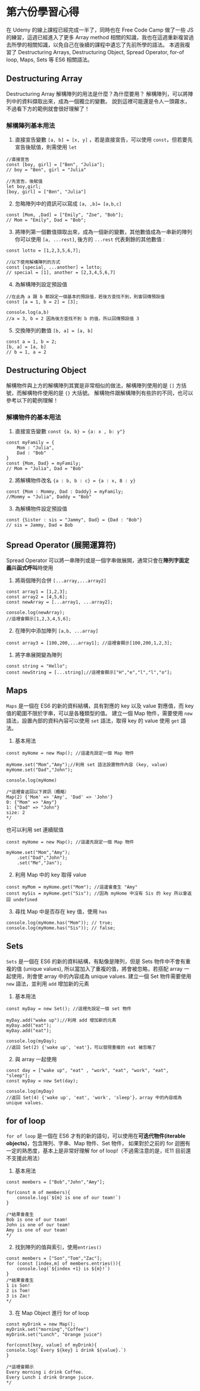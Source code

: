 # 第六份學習心得

在 Udemy 的線上課程已經完成一半了，同時也在 Free Code Camp 做了一些 JS 的練習，這週已經進入了更多 Array method 相關的知識，我也在這週重新複習過去所學的相關知識，以免自己在後續的課程中遺忘了先前所學的語法。
本週我複習了 Destructuring Arrays, Destructuring Object, Spread Operator, for-of loop, Maps, Sets 等 ES6 相關語法。

## Destructuring Array

Destructuring Array 解構陣列的用法是什麼？為什麼要用？
解構陣列，可以將陣列中的資料擷取出來，成為一個獨立的變數。
說到這裡可能還是令人一頭霧水，不過看下方的範例就會很好理解了！

### 解構陣列基本用法

1. 直接宣告變數 `[a, b] = [x, y]` ，若是直接宣告，可以使用 `const`，但若要先宣告後賦值，則需使用 `let`

```
//直接宣告
const [boy, girl] = ["Ben", "Julia"];
// boy = "Ben", girl = "Julia"

//先宣告，後賦值
let boy,girl;
[boy, girl] = ["Ben", "Julia"]
```

2. 忽略陣列中的資訊可以寫成 `[a, ,b]= [a,b,c]`

```
const [Mom, ,Dad] = ["Emily", "Zoe", "Bob"];
// Mom = "Emily", Dad = "Bob";
```

3. 將陣列第一個數值擷取出來，成為一個新的變數，其他數值成為一串新的陣列
   你可以使用 `[a, ...rest]`, 後方的 `...rest` 代表剩餘的其他數值 :

```
const lotto = [1,2,3,5,6,7];

//以下使用解構陣列的方式
const [special, ...another] = lotto;
// special = [1], another = [2,3,4,5,6,7]
```

4. 為解構陣列設定預設值

```
//在此為 a 跟 b 都設定一個基本的預設值，若後方查找不到，則會回傳預設值
const [a = 1, b = 2] = [3];

console.log(a,b)
//a = 3, b = 2 因為後方查找不到 b 的值，所以回傳預設值 3
```

5. 交換陣列的數值 `[b, a] = [a, b]`

```
const a = 1, b = 2;
[b, a] = [a, b]
// b = 1, a = 2
```

## Destructuring Object

解構物件與上方的解構陣列其實是非常相似的做法，解構陣列使用的是 `[]` 方括號，而解構物件使用的是 `{}` 大括號。
解構物件跟解構陣列有些許的不同，也可以參考以下的範例理解！

### 解構物件的基本用法

1. 直接宣告變數 `const {a, b} = {a: x , b: y"}`

```
const myFamily = {
    Mom : "Julia",
    Dad : "Bob"
}
const {Mom, Dad} = myFamily;
// Mom = "Julia", Dad = "Bob"
```

2. 將解構物件改名 `{a : b, b : c} = {a : x, B : y}`

```
const {Mom : Mommy, Dad : Daddy} = myFamily;
//Mommy = "Julia", Daddy = "Bob"
```

3. 為解構物件設定預設值

```
const {Sister : sis = "Jammy", Dad} = {Dad : "Bob"}
// sis = Jammy, Dad = Bob
```

## Spread Operator (展開運算符)

Spread Operator 可以將一串陣列或是一個字串做展開，通常只會在**陣列字面定義**與**函式呼叫**時使用

1. 將兩個陣列合併 `[...array,...array2]`

```
const array1 = [1,2,3];
const array2 = [4,5,6];
const newArray = [...array1, ...array2];

console.log(newArray);
//這裡會顯示[1,2,3,4,5,6];

```

2. 在陣列中添加陣列 `[a,b, ...array]`

```
const array3 = [100,200,...array1]; //這裡會顯示[100,200,1,2,3];
```

1. 將字串展開變為陣列

```
const string = "Hello";
const newString = [...string];//這裡會顯示["H","e","l","l","o"];
```

## Maps

`Maps` 是一個在 ES6 的新的資料結構，具有對應的 key 以及 value 對應值，而 key 值的範圍不限於字串，可以是各種類型的值。
建立一個 Map 物件，需要使用 `new` 語法，設置內部的資料內容可以使用 `set` 語法，取得 key 的 value 使用 `get` 語法。

1. 基本用法

```
const myHome = new Map(); //這邊先設定一個 Map 物件

myHome.set("Mom","Amy");//利用 set 語法設置物件內容 (key, value)
myHome.set("Dad","John");

console.log(myHome)

/*這裡會返回以下資訊（概略）
Map(2) {'Mom' => 'Amy', 'Dad' => 'John'}
0: {"Mom" => "Amy"}
1: {"Dad" => "John"}
size: 2
*/
```

也可以利用 set 連續賦值

```
const myHome = new Map(); //這邊先設定一個 Map 物件

myHome.set("Mom","Amy");
    .set("Dad","John");
    .set("Me","Jan");

```

2. 利用 Map 中的 key 取得 value

```
const myMom = myHome.get("Mom"); //這邊會產生 "Amy"
const mySis = myHome.get("Sis"); //因為 myHome 中沒有 Sis 的 key 所以會返回 undefined
```

3. 尋找 Map 中是否存在 key 值，使用 `has`

```
console.log(myHome.has("Mom")); // true;
console.log(myHome.has("Sis")); // false;

```

## Sets

`Sets` 是一個在 ES6 的新的資料結構，有點像是陣列，但是 Sets 物件中不會有重複的值 (unique values), 所以當加入了重複的值，將會被忽略，若搭配 array 一起使用，則會使 array 中的內容成為 unique values.
建立一個 Set 物件需要使用 `new` 語法，並利用 `add` 增加新的元素

1. 基本用法

```
const myDay = new Set(); //這裡先設定一個 set 物件

myDay.add("wake up");//利用 add 增加新的元素
myDay.add("eat");
myDay.add("eat");

console.log(myDay);
//返回 Set(2) {'wake up', 'eat'}，可以發現重複的 eat 被忽略了

```

2. 與 array 一起使用

```
const day = ["wake up", "eat" , "work", "eat", "work", "eat", "sleep"];
const myDay = new Set(day);

console.log(myDay)
//返回 Set(4) {'wake up', 'eat', 'work', 'sleep'}，array 中的內容成為 unique values.
```

## for of loop

`for of loop` 是一個在 ES6 才有的新的語句，可以使用在**可迭代物件(iterable objects)**，包含陣列、字串、Map 物件、Set 物件，
如果對於之前的 for 迴圈有一定的熟悉度，基本上是非常好理解 for of loop!（不過需注意的是，IE11 目前還不支援此用法）

1. 基本用法

```
const members = ["Bob","John","Amy"];

for(const m of members){
    console.log(`${m} is one of our team!`)
}

/*結果會產生
Bob is one of our team!
John is one of our team!
Amy is one of our team!
*/

```

2. 找到陣列的值與索引，使用`entries()`

```
const members = ["Son","Tom","Zac"];
for (const [index,m] of members.entries()){
    console.log(`${index +1} is ${m}!`)
}
/*結果會產生
1 is Son!
2 is Tom!
3 is Zac!
*/
```

3. 在 Map Object 進行 for of loop

```
const myDrink = new Map();
myDrink.set("morning","Coffee")
myDrink.set("Lunch", "Orange juice")

for(const[key, value] of myDrink){
console.log(`Every ${key} i drink ${value}.`)
}

/*這裡會顯示
Every morning i drink Coffee.
Every Lunch i drink Orange juice.
*/
```

